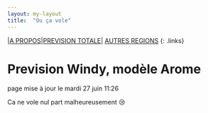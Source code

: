 ```yaml
---
layout: my-layout
title:  "Ou ça vole"
---
```


|[A PROPOS](about)|[PREVISION TOTALE](all)| [AUTRES REGIONS](others)
{: .links}

# Prevision Windy, modèle Arome
page mise à jour le mardi 27 juin 11:26


Ca ne vole nul part malheureusement 😢


